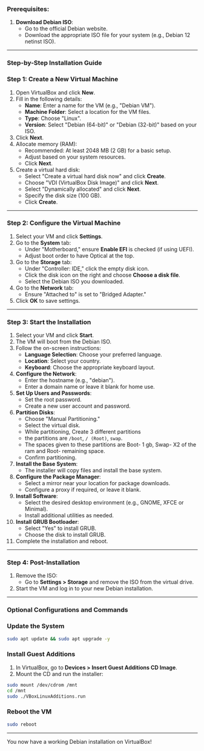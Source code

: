 ### Prerequisites:

1. **Download Debian ISO**:
    - Go to the official Debian website.
    - Download the appropriate ISO file for your system (e.g., Debian 12 netinst ISO).

---

### Step-by-Step Installation Guide

### Step 1: Create a New Virtual Machine

1. Open VirtualBox and click **New**.
2. Fill in the following details:
    - **Name**: Enter a name for the VM (e.g., "Debian VM").
    - **Machine Folder**: Select a location for the VM files.
    - **Type**: Choose "Linux".
    - **Version**: Select "Debian (64-bit)" or "Debian (32-bit)" based on your ISO.
3. Click **Next**.
4. Allocate memory (RAM):
    - Recommended: At least 2048 MB (2 GB) for a basic setup.
    - Adjust based on your system resources.
    - Click **Next**.
5. Create a virtual hard disk:
    - Select "Create a virtual hard disk now" and click **Create**.
    - Choose "VDI (VirtualBox Disk Image)" and click **Next**.
    - Select "Dynamically allocated" and click **Next**.
    - Specify the disk size (100 GB).
    - Click **Create**.

---

### Step 2: Configure the Virtual Machine

1. Select your VM and click **Settings**.
2. Go to the **System** tab:
    - Under "Motherboard," ensure **Enable EFI** is checked (if using UEFI).
    - Adjust boot order to have Optical at the top.
3. Go to the **Storage** tab:
    - Under "Controller: IDE," click the empty disk icon.
    - Click the disk icon on the right and choose **Choose a disk file**.
    - Select the Debian ISO you downloaded.
4. Go to the **Network** tab:
    - Ensure "Attached to" is set to "Bridged Adapter."
5. Click **OK** to save settings.

---

### Step 3: Start the Installation

1. Select your VM and click **Start**.
2. The VM will boot from the Debian ISO.
3. Follow the on-screen instructions:
    - **Language Selection**: Choose your preferred language.
    - **Location**: Select your country.
    - **Keyboard**: Choose the appropriate keyboard layout.
4. **Configure the Network**:
    - Enter the hostname (e.g., "debian").
    - Enter a domain name or leave it blank for home use.
5. **Set Up Users and Passwords**:
    - Set the root password.
    - Create a new user account and password.
6. **Partition Disks**:
    - Choose "Manual Partitioning."
    - Select the virtual disk.
    - While partitioning, Create 3 different partitions
    - the partitions are `/boot`, `/ (Root)`, `swap`.
    - The spaces given to these partitions are Boot- 1 gb, Swap- X2 of the ram and Root- remaining space.
    - Confirm partitioning.
7. **Install the Base System**:
    - The installer will copy files and install the base system.
8. **Configure the Package Manager**:
    - Select a mirror near your location for package downloads.
    - Configure a proxy if required, or leave it blank.
9. **Install Software**:
    - Select the desired desktop environment (e.g., GNOME, XFCE or Minimal).
    - Install additional utilities as needed.
10. **Install GRUB Bootloader**:
    - Select "Yes" to install GRUB.
    - Choose the disk to install GRUB.
11. Complete the installation and reboot.

---

### Step 4: Post-Installation

1. Remove the ISO:
    - Go to **Settings > Storage** and remove the ISO from the virtual drive.
2. Start the VM and log in to your new Debian installation.

---

### Optional Configurations and Commands

### Update the System

```Bash
sudo apt update && sudo apt upgrade -y
```

### Install Guest Additions

1. In VirtualBox, go to **Devices > Insert Guest Additions CD Image**.
2. Mount the CD and run the installer:

```Bash
sudo mount /dev/cdrom /mnt
cd /mnt
sudo ./VBoxLinuxAdditions.run
```

### Reboot the VM

```Bash
sudo reboot
```

---

You now have a working Debian installation on VirtualBox!